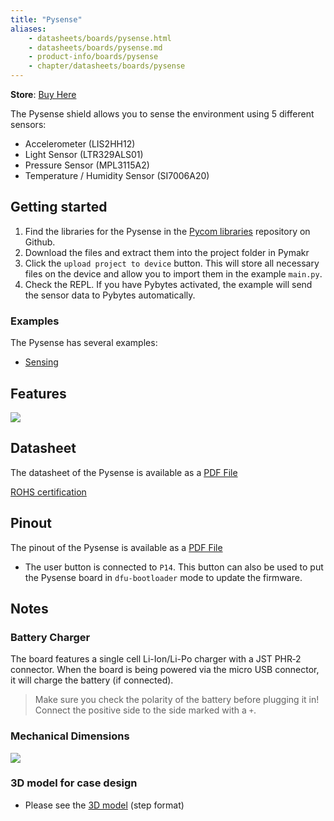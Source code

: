 ```yaml
---
title: "Pysense"
aliases:
    - datasheets/boards/pysense.html
    - datasheets/boards/pysense.md
    - product-info/boards/pysense
    - chapter/datasheets/boards/pysense
---
```

**Store**: [Buy Here](https://pycom.io/product/pysense/)

The Pysense shield allows you to sense the environment using 5 different sensors:
* Accelerometer (LIS2HH12)
* Light Sensor (LTR329ALS01)
* Pressure Sensor (MPL3115A2)
* Temperature / Humidity Sensor (SI7006A20)

## Getting started
1. Find the libraries for the Pysense in the [Pycom libraries](https://github.com/pycom/pycom-libraries/releases/) repository on Github. 
1. Download the files and extract them into the project folder in Pymakr
1. Click the `upload project to device` button. This will store all necessary files on the device and allow you to import them in the example `main.py`.
1. Check the REPL. If you have Pybytes activated, the example will send the sensor data to Pybytes automatically.


### Examples
The Pysense has several examples:
* [Sensing](/tutorials/expansionboards/sensing/)

## Features

![](/gitbook/assets/pysense-pinout-1.png)

## Datasheet

The datasheet of the Pysense is available as a [PDF File](/gitbook/assets/pysense-specsheet.pdf)

[ROHS certification](/gitbook/assets/RoHs_declarations/RoHS-for-Pysense(8286-00030P)-20190523.pdf)

## Pinout

The pinout of the Pysense is available as a [PDF File](/gitbook/assets/pysense-pinout.pdf)
* The user button is connected to `P14`. This button can also be used to put the Pysense board in `dfu-bootloader` mode to update the firmware.



## Notes 
### Battery Charger

The board features a single cell Li-Ion/Li-Po charger with a JST PHR‑2 connector. When the board is being powered via the micro USB connector, it will charge the battery (if connected).
> Make sure you check the polarity of the battery before plugging it in! Connect the positive side to the side marked with a `+`.

### Mechanical Dimensions

![](/gitbook/assets/Pysense_v1.1_MechanicalDimensions_b.png)


### 3D model for case design

* Please see the [3D model](/gitbook/assets/PySense_v1.1.step) (step format)
